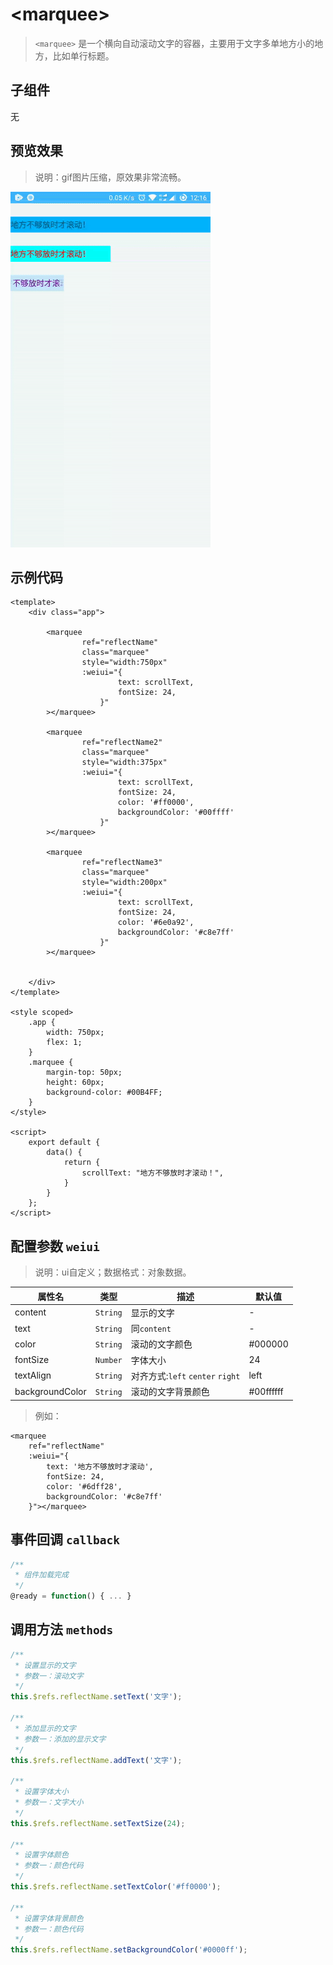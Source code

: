 # &lt;marquee&gt;

> `<marquee>` 是一个横向自动滚动文字的容器，主要用于文字多单地方小的地方，比如单行标题。

## 子组件

无

## 预览效果

> 说明：gif图片压缩，原效果非常流畅。

![](./media/ezgif-4-a40b01a11e.gif)

## 示例代码

```vue
<template>
    <div class="app">

        <marquee
                ref="reflectName"
                class="marquee"
                style="width:750px"
                :weiui="{
                        text: scrollText,
                        fontSize: 24,
                    }"
        ></marquee>

        <marquee
                ref="reflectName2"
                class="marquee"
                style="width:375px"
                :weiui="{
                        text: scrollText,
                        fontSize: 24,
                        color: '#ff0000',
                        backgroundColor: '#00ffff'
                    }"
        ></marquee>

        <marquee
                ref="reflectName3"
                class="marquee"
                style="width:200px"
                :weiui="{
                        text: scrollText,
                        fontSize: 24,
                        color: '#6e0a92',
                        backgroundColor: '#c8e7ff'
                    }"
        ></marquee>


    </div>
</template>

<style scoped>
    .app {
        width: 750px;
        flex: 1;
    }
    .marquee {
        margin-top: 50px;
        height: 60px;
        background-color: #00B4FF;
    }
</style>

<script>
    export default {
        data() {
            return {
                scrollText: "地方不够放时才滚动！",
            }
        }
    };
</script>
```


## 配置参数 `weiui`
>说明：ui自定义；数据格式：对象数据。

| 属性名           | 类型     | 描述                          | 默认值     |
| ------------- | ------ | -------------------------- | ------- |
| content |`String`  | 显示的文字           | -       |
| text  |`String`  | 同`content`            | -       |
| color |`String`  | 滚动的文字颜色           | #000000       |
| fontSize |`Number`  | 字体大小           | 24       |
| textAlign |`String`  | 对齐方式:`left` `center` `right`           | left       |
| backgroundColor |`String`  | 滚动的文字背景颜色           | #00ffffff       |

> 例如：

```vue
<marquee
    ref="reflectName"
    :weiui="{
        text: '地方不够放时才滚动',
        fontSize: 24,
        color: '#6dff28',
        backgroundColor: '#c8e7ff'
    }"></marquee>
```

## 事件回调 `callback`

``` js
/**
 * 组件加载完成
 */
@ready = function() { ... }
```

## 调用方法 `methods`

```js
/**
 * 设置显示的文字
 * 参数一：滚动文字
 */
this.$refs.reflectName.setText('文字');

/**
 * 添加显示的文字
 * 参数一：添加的显示文字
 */
this.$refs.reflectName.addText('文字');

/**
 * 设置字体大小
 * 参数一：文字大小
 */
this.$refs.reflectName.setTextSize(24);

/**
 * 设置字体颜色
 * 参数一：颜色代码
 */
this.$refs.reflectName.setTextColor('#ff0000');

/**
 * 设置字体背景颜色
 * 参数一：颜色代码
 */
this.$refs.reflectName.setBackgroundColor('#0000ff');
```


